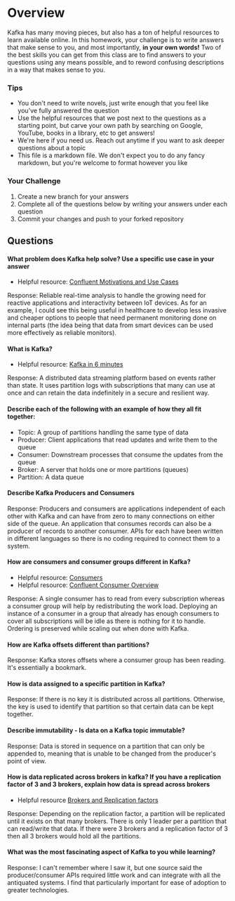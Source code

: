 # Overview

Kafka has many moving pieces, but also has a ton of helpful resources to learn available online. In this homework, your
challenge is to write answers that make sense to you, and most importantly, **in your own words!**
Two of the best skills you can get from this class are to find answers to your questions using any means possible, and to
reword confusing descriptions in a way that makes sense to you. 

### Tips
* You don't need to write novels, just write enough that you feel like you've fully answered the question
* Use the helpful resources that we post next to the questions as a starting point, but carve your own path by searching on Google, YouTube, books in a library, etc to get answers!
* We're here if you need us. Reach out anytime if you want to ask deeper questions about a topic 
* This file is a markdown file. We don't expect you to do any fancy markdown, but you're welcome to format however you like

### Your Challenge
1. Create a new branch for your answers 
2. Complete all of the questions below by writing your answers under each question
3. Commit your changes and push to your forked repository

## Questions
#### What problem does Kafka help solve? Use a specific use case in your answer 
* Helpful resource: [Confluent Motivations and Use Cases](https://youtu.be/BsojaA1XnpM)

Response: Reliable real-time analysis to handle the growing need for reactive applications and interactivity between IoT devices. As for an example, I could see this being useful in healthcare to develop less invasive and cheaper options to people that need permanent monitoring done on internal parts (the idea being that data from smart devices can be used more effectively as reliable monitors).

#### What is Kafka?
* Helpful resource: [Kafka in 6 minutes](https://youtu.be/Ch5VhJzaoaI) 

Response: A distributed data streaming platform based on events rather than state. It uses partition logs with subscriptions that many can use at once and can retain the data indefinitely in a secure and resilient way.

#### Describe each of the following with an example of how they all fit together: 
 * Topic: A group of partitions handling the same type of data
 * Producer: Client applications that read updates and write them to the queue
 * Consumer: Downstream processes that consume the updates from the queue
 * Broker: A server that holds one or more partitions (queues)
 * Partition: A data queue

#### Describe Kafka Producers and Consumers

Response: Producers and consumers are applications independent of each other with Kafka and can have from zero to many connections on either side of the queue. An application that consumes records can also be a producer of records to another consumer. APIs for each have been written in different languages so there is no coding required to connect them to a system. 

#### How are consumers and consumer groups different in Kafka? 
* Helpful resource: [Consumers](https://youtu.be/lAdG16KaHLs)
* Helpful resource: [Confluent Consumer Overview](https://youtu.be/Z9g4jMQwog0)

Response: A single consumer has to read from every subscription whereas a consumer group will help by redistributing the work load. Deploying an instance of a consumer in a group that already has enough consumers to cover all subscriptions will be idle as there is nothing for it to handle. Ordering is preserved while scaling out when done with Kafka.

#### How are Kafka offsets different than partitions?

Response: Kafka stores offsets where a consumer group has been reading. It's essentially a bookmark.

#### How is data assigned to a specific partition in Kafka?

Response: If there is no key it is distributed across all partitions. Otherwise, the key is used to identify that partition so that certain data can be kept together.

#### Describe immutability - Is data on a Kafka topic immutable?

Response: Data is stored in sequence on a partition that can only be appended to, meaning that is unable to be changed from the producer's point of view.

#### How is data replicated across brokers in kafka? If you have a replication factor of 3 and 3 brokers, explain how data is spread across brokers
* Helpful resource [Brokers and Replication factors](https://youtu.be/ZOU7PJWZU9w)

Response: Depending on the replication factor, a partition will be replicated until it exists on that many brokers. There is only 1 leader per a partition that can read/write that data. If there were 3 brokers and a replication factor of 3 then all 3 brokers would hold all the partitions.

#### What was the most fascinating aspect of Kafka to you while learning? 

Response: I can't remember where I saw it, but one source said the producer/consumer APIs required little work and can integrate with all the antiquated systems. I find that particularly important for ease of adoption to greater technologies.